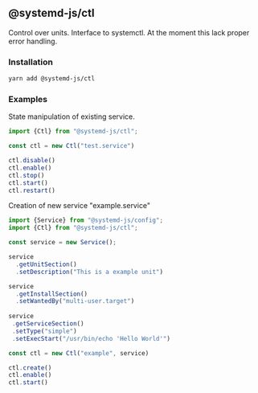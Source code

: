 
## @systemd-js/ctl

Control over units. Interface to systemctl.
At the moment this lack proper error handling.

### Installation

```sh
yarn add @systemd-js/ctl
```

### Examples

State manipulation of existing service.

```ts
import {Ctl} from "@systemd-js/ctl";

const ctl = new Ctl("test.service")

ctl.disable()
ctl.enable()
ctl.stop()
ctl.start()
ctl.restart()

```

Creation of new service "example.service"

```ts
import {Service} from "@systemd-js/config";
import {Ctl} from "@systemd-js/ctl";

const service = new Service();

service
  .getUnitSection()
  .setDescription("This is a example unit")

service
  .getInstallSection()
  .setWantedBy("multi-user.target")
  
service
 .getServiceSection()
 .setType("simple")
 .setExecStart("/usr/bin/echo 'Hello World'")

const ctl = new Ctl("example", service)

ctl.create()
ctl.enable()
ctl.start()

```
